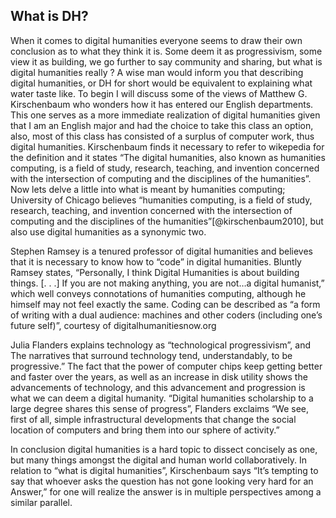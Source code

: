 
## What is DH?

When it comes to digital humanities everyone seems to draw their own conclusion as to what they think it is. Some deem it as progressivism, some view it as building, we go further to say community and sharing, but what is digital humanities really ? A wise man would inform you that describing digital humanities, or DH for short would be equivalent to explaining what water taste like. To begin I will discuss some of the views of Matthew G. Kirschenbaum who wonders how it has entered our English departments. This one serves as a more immediate realization of digital humanities given that I am an English major and had the choice to take this class an option, also, most of this class has consisted of a surplus of computer work, thus digital humanities. Kirschenbaum finds it necessary to refer to wikepedia for the definition and it states “The digital humanities, also known as humanities computing, is a field of study, research, teaching, and invention concerned with the intersection of computing and the disciplines of the humanities”. Now lets delve a little into what is meant by humanities computing; University of Chicago believes “humanities computing, is a field of study, research, teaching, and invention concerned with the intersection of computing and the disciplines of the humanities”[@kirschenbaum2010], but also use digital humanities as a synonymic two. 

Stephen Ramsey is a tenured professor of digital humanities and believes that it is necessary to know how to “code” in digital humanities. Bluntly Ramsey states, “Personally, I think Digital Humanities is about building things. [. . .] If you are not making anything, you are not…a digital humanist,” which well conveys connotations of humanities computing, although he himself may not feel exactly the same. Coding can be described as “a form of writing with a dual audience: machines and other coders (including one’s future self)”, courtesy of digitalhumanitiesnow.org

Julia Flanders explains technology as “technological progressivism”, and The narratives that surround technology tend, understandably, to be progressive.” The fact that the power of computer chips keep getting better and faster over the years, as well as an increase in disk utility shows the advancements of technology, and this advancement and progression is what we can deem a digital humanity. “Digital humanities scholarship to a large degree shares this sense of progress”, Flanders exclaims “We see, first of all, simple infrastructural developments that change the social location of computers and bring them into our sphere of activity.” 

In conclusion digital humanities is a hard topic to dissect concisely as one, but many things amongst the digital and human world collaboratively. In relation to “what is digital humanities”, Kirschenbaum says “It’s tempting
to say that whoever asks the question has not gone looking very hard for an
Answer,” for one will realize the answer is in multiple perspectives among a similar parallel.





